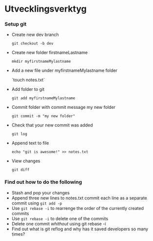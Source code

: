 # Utvecklingsverktyg

### Setup git
- Create new dev branch

  `git checkout -b dev`
  
- Create new folder firstnameLastname

  `mkdir myfirstnameMylastname`
  
- Add a new file under myfirstnameMylastname folder

  ´touch notes.txt`
  
- Add folder to git

  `git add myfirstnameMylastname`
  
- Commit folder with commit message my new folder

  `git commit -m "my new folder"`
  
- Check that your new commit was added

  `git log`
  
- Append text to file

  `echo "git is awesome!" >> notes.txt`
  
- View changes

  `git diff`
  
### Find out how to do the following
  - Stash and pop your changes
  - Append three new lines to notes.txt commit each line as a separate commit using `git add -p`
  - Use `git rebase -i` to rearrenge the order of the currently created commits
  - Use `git rebase -i` to delete one of the commits
  - Delete one commit *whithout* using git rebase -i
  - Find out what is git reflog and why has it saved developers so many times?
